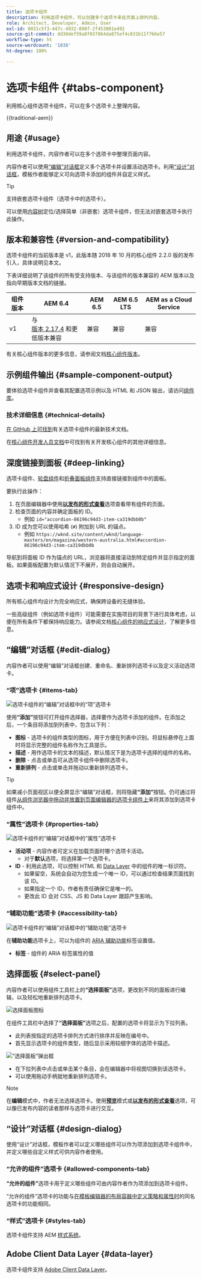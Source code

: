 ```yaml
---
title: 选项卡组件
description: 利用选项卡组件，可以创建多个选项卡来在页面上排列内容。
role: Architect, Developer, Admin, User
exl-id: 0031c5f3-447c-4932-898f-2f453801e492
source-git-commit: dd30def59a8f037864da875ef4c831b11f766e57
workflow-type: ht
source-wordcount: '1038'
ht-degree: 100%

---
```



# 选项卡组件 {#tabs-component}

利用核心组件选项卡组件，可以在多个选项卡上整理内容。

{{traditional-aem}}

## 用途 {#usage}

利用选项卡组件，内容作者可以在多个选项卡中整理页面内容。

内容作者可以使用[“编辑”对话框](#edit-dialog)定义多个选项卡并设置活动选项卡。利用[“设计”对话框](#design-dialog)，模板作者能够定义可向选项卡添加的组件并自定义样式。

>[!TIP]
>
>支持嵌套选项卡组件（选项卡中的选项卡）。
>
>可以使用[内容树](https://experienceleague.adobe.com/docs/experience-manager-cloud-service/sites/authoring/fundamentals/environment-tools.html#content-tree)定位/选择简单（非嵌套）选项卡组件，但无法对嵌套选项卡执行此操作。

## 版本和兼容性 {#version-and-compatibility}

选项卡组件的当前版本是 v1，此版本随 2018 年 10 月的核心组件 2.2.0 版的发布引入，具体说明见本文。

下表详细说明了该组件的所有受支持版本、与该组件的版本兼容的 AEM 版本以及指向早期版本文档的链接。

| 组件版本 | AEM 6.4 | AEM 6.5 | AEM 6.5 LTS | AEM as a Cloud Service |
|--- |--- |--- |---|---|
| v1 | 与<br>[版本 2.17.4](/help/versions.md) 和更低版本兼容 | 兼容 | 兼容 | 兼容 |

有关核心组件版本的更多信息，请参阅文档[核心组件版本](/help/versions.md)。

## 示例组件输出 {#sample-component-output}

要体验选项卡组件并查看其配置选项示例以及 HTML 和 JSON 输出，请访问[组件库](https://adobe.com/go/aem_cmp_library_tabs_cn)。

### 技术详细信息 {#technical-details}

[在 GitHub 上可找到](https://adobe.com/go/aem_cmp_tech_tabs_v1_cn)有关选项卡组件的最新技术文档。

在[核心组件开发人员文档](/help/developing/overview.md)中可找到有关开发核心组件的其他详细信息。

## 深度链接到面板 {#deep-linking}

选项卡组件、[轮盘组件](carousel.md)和[折叠面板组件](accordion.md)支持直接链接到组件中的面板。

要执行此操作：

1. 在页面编辑器中使用&#x200B;**[以发布的形式查看](https://experienceleague.adobe.com/docs/experience-manager-cloud-service/sites/authoring/fundamentals/editing-content.html#view-as-published)**&#x200B;选项查看带有组件的页面。
1. 检查页面的内容并确定面板的 ID。
   * 例如 `id="accordion-86196c94d3-item-ca319dbb0b"`
1. ID 成为您可以使用哈希 (`#`) 附加到 URL 的锚点。
   * 例如 `https://wknd.site/content/wknd/language-masters/en/magazine/western-australia.html#accordion-86196c94d3-item-ca319dbb0b`

导航到将面板 ID 作为锚点的 URL，浏览器将直接滚动到特定组件并显示指定的面板。如果面板配置为默认情况下不展开，则会自动展开。

## 选项卡和响应式设计 {#responsive-design}

所有核心组件均设计为完全响应式，确保跨设备的无缝体验。

一些高级组件（例如选项卡组件）可能需要在实施项目的背景下进行具体考虑，以便在所有条件下都保持响应能力。请参阅文档[核心组件的响应式设计](/help/responsive.md)，了解更多信息。

## “编辑”对话框 {#edit-dialog}

内容作者可以使用“编辑”对话框创建、重命名、重新排列选项卡以及定义活动选项卡。

### “项”选项卡 {#items-tab}

![选项卡组件的“编辑”对话框中的“项”选项卡](/help/assets/tabs-edit-items.png)

使用&#x200B;**“添加”**&#x200B;按钮可打开组件选择器，选择要作为选项卡添加的组件。在添加之后，一个条目将添加到列表中，包含以下列：

* **图标** - 选项卡的组件类型的图标，用于方便在列表中识别。将鼠标悬停在上面时将显示完整的组件名称作为工具提示。
* **描述** - 用作选项卡的文本的描述，默认情况下是为选项卡选择的组件的名称。
* **删除** - 点击或单击可从选项卡组件中删除选项卡。
* **重新排列** - 点击或单击并拖动以重新排列选项卡。

>[!TIP]
>
>如果减小页面视区以便全屏显示“编辑”对话框，则将隐藏&#x200B;**“添加”**&#x200B;按钮。仍可通过将组件[从组件浏览器中拖动并放置到页面编辑器的选项卡组件上](https://experienceleague.adobe.com/docs/experience-manager-cloud-service/sites/authoring/fundamentals/editing-content.html#inserting-a-component)来将其添加到选项卡组件中。

### “属性”选项卡 {#properties-tab}

![选项卡组件的“编辑”对话框中的“属性”选项卡](/help/assets/tabs-edit-properties.png)

* **活动项** - 内容作者可定义在加载页面时哪个选项卡活动。
   * 对于&#x200B;**默认**&#x200B;选项，将选择第一个选项卡。
* **ID** - 利用此选项，可以控制 HTML 和 [Data Layer](/help/developing/data-layer/overview.md) 中的组件的唯一标识符。
   * 如果留空，系统会自动为您生成一个唯一 ID，可以通过检查结果页面找到该 ID。
   * 如果指定一个 ID，作者有责任确保它是唯一的。
   * 更改此 ID 会对 CSS、JS 和 Data Layer 跟踪产生影响。

### “辅助功能”选项卡 {#accessibility-tab}

![选项卡组件的“编辑”对话框中的“辅助功能”选项卡](/help/assets/tabs-edit-accessibility.png)

在&#x200B;**辅助功能**&#x200B;选项卡上，可以为组件的 [ARIA 辅助功能](https://www.w3.org/WAI/standards-guidelines/aria/)标签设置值。

* **标签** - 组件的 ARIA 标签属性的值

## 选择面板 {#select-panel}

内容作者可以使用组件工具栏上的&#x200B;**“选择面板”**&#x200B;选项，更改到不同的面板进行编辑，以及轻松地重新排列选项卡。

![选择面板图标](/help/assets/select-panel-icon.png)

在组件工具栏中选择了&#x200B;**“选择面板”**&#x200B;选项之后，配置的选项卡将显示为下拉列表。

* 此列表按指定的选项卡排列方式进行排序并反映在编号中。
* 首先显示选项卡的组件类型，随后显示采用较细字体的选项卡描述。

![“选择面板”弹出框](/help/assets/select-panel-popover.png)

* 在下拉列表中点击或单击某个条目，会在编辑器中将视图切换到该选项卡。
* 可以使用拖动手柄就地重新排列选项卡。

>[!NOTE]
>
>在&#x200B;**编辑**&#x200B;模式中，作者无法选择选项卡。使用&#x200B;**[预览](https://experienceleague.adobe.com/docs/experience-manager-cloud-service/sites/authoring/fundamentals/editing-content.html#preview-mode)**&#x200B;模式或&#x200B;**[以发布的形式查看](https://experienceleague.adobe.com/docs/experience-manager-cloud-service/sites/authoring/fundamentals/editing-content.html#view-as-published)**&#x200B;选项，可以像已发布内容的读者那样与选项卡进行交互。

## “设计”对话框 {#design-dialog}

使用“设计”对话框，模板作者可以定义哪些组件可以作为项添加到选项卡组件中，并定义哪些自定义样式可供内容作者使用。

### “允许的组件”选项卡 {#allowed-components-tab}

**“允许的组件”**&#x200B;选项卡用于定义哪些组件可由内容作者作为项添加到选项卡组件。

“允许的组件”选项卡的功能与[在模板编辑器的布局容器中定义策略和属性时](https://experienceleague.adobe.com/docs/experience-manager-cloud-service/sites/authoring/features/templates.html)的同名选项卡的功能相同。

### “样式”选项卡 {#styles-tab}

选项卡组件支持 AEM [样式系统](/help/get-started/authoring.md#component-styling)。

## Adobe Client Data Layer {#data-layer}

选项卡组件支持 [Adobe Client Data Layer](/help/developing/data-layer/overview.md)。
